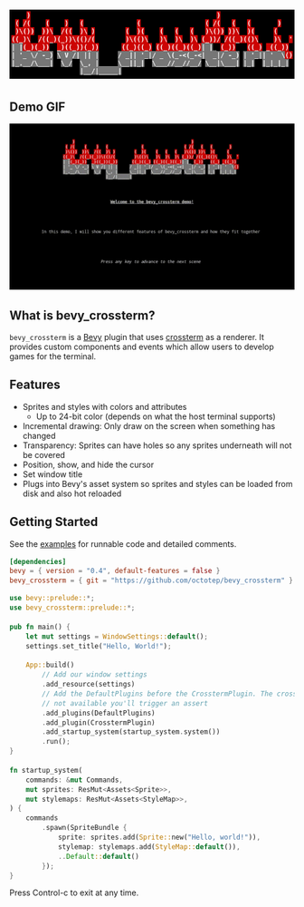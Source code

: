 # ![bevy_crossterm](images/bevy_crossterm.png)

## Demo GIF

![demo](images/bevy_crossterm.gif)

## What is bevy_crossterm?

`bevy_crossterm` is a [Bevy](https://github.com/bevyengine/bevy) plugin that uses [crossterm](https://github.com/crossterm-rs/crossterm) as a renderer. It provides custom components and events which allow users to develop games for the terminal.

## Features

- Sprites and styles with colors and attributes
    - Up to 24-bit color (depends on what the host terminal supports)
- Incremental drawing: Only draw on the screen when something has changed
- Transparency: Sprites can have holes so any sprites underneath will not be covered
- Position, show, and hide the cursor
- Set window title
- Plugs into Bevy's asset system so sprites and styles can be loaded from disk and also hot reloaded


## Getting Started

See the [examples](examples/) for runnable code and detailed comments.

```toml
[dependencies]
bevy = { version = "0.4", default-features = false }
bevy_crossterm = { git = "https://github.com/octotep/bevy_crossterm" }
```

```rust
use bevy::prelude::*;
use bevy_crossterm::prelude::*;

pub fn main() {
    let mut settings = WindowSettings::default();
    settings.set_title("Hello, World!");

    App::build()
        // Add our window settings
        .add_resource(settings)
        // Add the DefaultPlugins before the CrosstermPlugin. The crossterm plugin needs bevy's asset server, and if it's
        // not available you'll trigger an assert
        .add_plugins(DefaultPlugins)
        .add_plugin(CrosstermPlugin)
        .add_startup_system(startup_system.system())
        .run();
}

fn startup_system(
    commands: &mut Commands,
    mut sprites: ResMut<Assets<Sprite>>,
    mut stylemaps: ResMut<Assets<StyleMap>>,
) {
    commands
        .spawn(SpriteBundle {
            sprite: sprites.add(Sprite::new("Hello, world!")),
            stylemap: stylemaps.add(StyleMap::default()),
            ..Default::default()
        });
}
```

Press Control-c to exit at any time.
